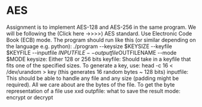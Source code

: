 # AES
Assignment is to implement AES-128 and AES-256 in the same program. We will be following the (Click here ->>>>) AES standard. Use Electronic Code Book (ECB) mode. The program should run like this (or similar depending on the language e.g. python): ./program --keysize $KEYSIZE --keyfile $KEYFILE --inputfile $INPUTFILE --outputfile$OUTFILENAME --mode $MODE keysize: Either 128 or 256 bits keyfile: Should take in a keyfile that fits one of the specified sizes. To generate a key, use: head -c 16 &lt; /dev/urandom > key (this generates 16 random bytes ~ 128 bits) inputfile: This should be able to handle any file and any size (padding might be required). All we care about are the bytes of the file. To get the byte representation of a file use xxd outpfile: what to save the result mode: encrypt or decrypt
